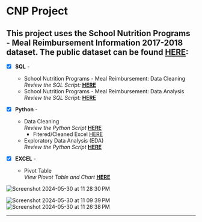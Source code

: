 # CNP Project
## This project uses the School Nutrition Programs - Meal Reimbursement Information 2017-2018 dataset. The public dataset can be found [HERE](https://catalog.data.gov/dataset/school-nutrition-programs-meal-reimbursement-information-program-year-2017-2018): <br />

- [x] **SQL** - 
  - School Nutrition Programs - Meal Reimbursement: Data Cleaning <br />
*Review the SQL Script:* **[HERE](https://github.com/ddthompson01/CNP-Project/blob/main/CNP%20Project/data_cleaning.sql)**<br />
  - School Nutrition Programs - Meal Reimbursement: Data Analysis <br />
*Review the SQL Script:* **[HERE](https://github.com/ddthompson01/CNP-Project/blob/main/CNP%20Project/data_analysis.sql)**<br />

- [x] **Python** - 
  - Data Cleaning <br />
*Review the Python Script* **[HERE](https://github.com/ddthompson01/CNP-Project/blob/main/CNP%20Project/datacleaning.py)**<br />
    - Fitered/Cleaned Excel [HERE](https://github.com/ddthompson01/CNP-Project/blob/main/CNP%20Project/IDEA_Public_Schools.csv)
  - Exploratory Data Analysis (EDA) <br />
*Review the Python Script* **[HERE](https://github.com/ddthompson01/CNP-Project/blob/main/CNP%20Project/analysis.py)**<br />

- [x] **EXCEL** - 
  - Pivot Table <br />
*View Piovot Table and Chart* **[HERE](https://github.com/ddthompson01/CNP-Project/blob/main/CNP%20Project/PIVOT%20TABLE%20AND%20CHART.xlsx)**<br />

![Screenshot 2024-05-30 at 11 28 30 PM](https://github.com/ddthompson01/CNP-Project/assets/112508527/1be361e2-b8d6-4ab2-b062-ed33f116bbc4)

![Screenshot 2024-05-30 at 11 09 39 PM](https://github.com/ddthompson01/CNP-Project/assets/112508527/f48bb7c3-61f9-4d09-8c6f-640afaa388f0)
![Screenshot 2024-05-30 at 11 26 38 PM](https://github.com/ddthompson01/CNP-Project/assets/112508527/8d4bc706-1d24-49c4-a78b-688617e62a65)




--------------------------------------------------------------------------------------------------------------------------------------------------------------------------------
